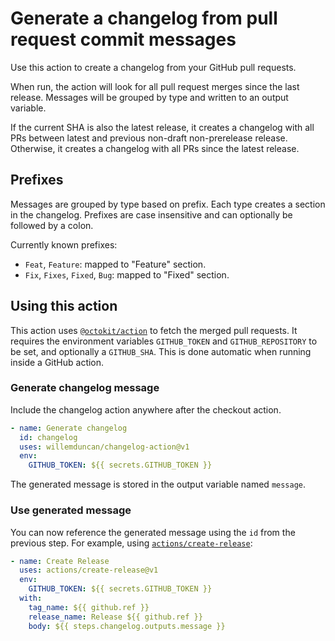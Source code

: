 # Generate a changelog from pull request commit messages

Use this action to create a changelog from your GitHub pull requests.

When run, the action will look for all pull request merges since the last release. Messages will be grouped by type and written to an output variable.

If the current SHA is also the latest release, it creates a changelog with all PRs between latest and previous non-draft non-prerelease release.
Otherwise, it creates a changelog with all PRs since the latest release.

## Prefixes

Messages are grouped by type based on prefix. Each type creates a section in the changelog.
Prefixes are case insensitive and can optionally be followed by a colon.

Currently known prefixes:

- `Feat`, `Feature`: mapped to "Feature" section.
- `Fix`, `Fixes`, `Fixed`, `Bug`: mapped to "Fixed" section.

## Using this action

This action uses [`@octokit/action`](https://github.com/octokit/action.js/) to fetch the merged pull requests.
It requires the environment variables `GITHUB_TOKEN` and `GITHUB_REPOSITORY` to be set, and optionally a `GITHUB_SHA`.
This is done automatic when running inside a GitHub action.

### Generate changelog message

Include the changelog action anywhere after the checkout action.

```yaml
- name: Generate changelog
  id: changelog
  uses: willemduncan/changelog-action@v1
  env:
    GITHUB_TOKEN: ${{ secrets.GITHUB_TOKEN }}
```

The generated message is stored in the output variable named `message`.

### Use generated message

You can now reference the generated message using the `id` from the previous step. For example, using [`actions/create-release`](https://github.com/actions/create-release):

```yaml
- name: Create Release
  uses: actions/create-release@v1
  env:
    GITHUB_TOKEN: ${{ secrets.GITHUB_TOKEN }}
  with:
    tag_name: ${{ github.ref }}
    release_name: Release ${{ github.ref }}
    body: ${{ steps.changelog.outputs.message }}
```
